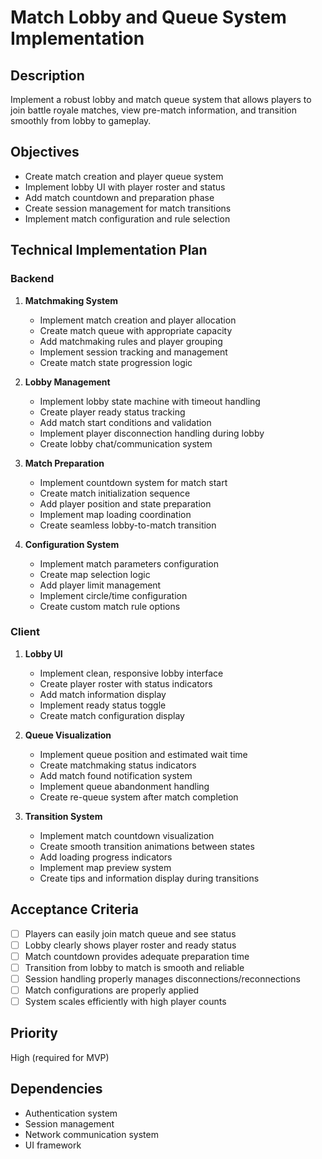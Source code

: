 # Match Lobby and Queue System Implementation

## Description

Implement a robust lobby and match queue system that allows players to join battle royale matches, view pre-match information, and transition smoothly from lobby to gameplay.

## Objectives

- Create match creation and player queue system
- Implement lobby UI with player roster and status
- Add match countdown and preparation phase
- Create session management for match transitions
- Implement match configuration and rule selection

## Technical Implementation Plan

### Backend

1. **Matchmaking System**

   - Implement match creation and player allocation
   - Create match queue with appropriate capacity
   - Add matchmaking rules and player grouping
   - Implement session tracking and management
   - Create match state progression logic

2. **Lobby Management**

   - Implement lobby state machine with timeout handling
   - Create player ready status tracking
   - Add match start conditions and validation
   - Implement player disconnection handling during lobby
   - Create lobby chat/communication system

3. **Match Preparation**

   - Implement countdown system for match start
   - Create match initialization sequence
   - Add player position and state preparation
   - Implement map loading coordination
   - Create seamless lobby-to-match transition

4. **Configuration System**
   - Implement match parameters configuration
   - Create map selection logic
   - Add player limit management
   - Implement circle/time configuration
   - Create custom match rule options

### Client

1. **Lobby UI**

   - Implement clean, responsive lobby interface
   - Create player roster with status indicators
   - Add match information display
   - Implement ready status toggle
   - Create match configuration display

2. **Queue Visualization**

   - Implement queue position and estimated wait time
   - Create matchmaking status indicators
   - Add match found notification system
   - Implement queue abandonment handling
   - Create re-queue system after match completion

3. **Transition System**
   - Implement match countdown visualization
   - Create smooth transition animations between states
   - Add loading progress indicators
   - Implement map preview system
   - Create tips and information display during transitions

## Acceptance Criteria

- [ ] Players can easily join match queue and see status
- [ ] Lobby clearly shows player roster and ready status
- [ ] Match countdown provides adequate preparation time
- [ ] Transition from lobby to match is smooth and reliable
- [ ] Session handling properly manages disconnections/reconnections
- [ ] Match configurations are properly applied
- [ ] System scales efficiently with high player counts

## Priority

High (required for MVP)

## Dependencies

- Authentication system
- Session management
- Network communication system
- UI framework
